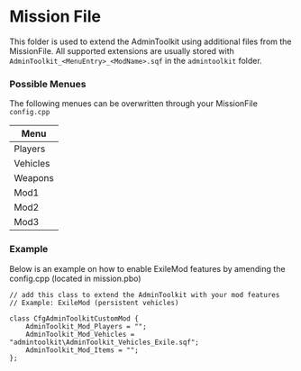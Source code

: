 # Mission File

This folder is used to extend the AdminToolkit using additional files from the MissionFile.
All supported extensions are usually stored with `AdminToolkit_<MenuEntry>_<ModName>.sqf` in the `admintoolkit` folder.

### Possible Menues

The following menues can be overwritten through your MissionFile `config.cpp` 

| Menu     |
| -------- |
| Players  |
| Vehicles |
| Weapons  |
| Mod1     |
| Mod2     |
| Mod3     |

### Example

Below is an example on how to enable ExileMod features by amending the config.cpp (located in mission.pbo)

```
// add this class to extend the AdminToolkit with your mod features
// Example: ExileMod (persistent vehicles)

class CfgAdminToolkitCustomMod {
    AdminToolkit_Mod_Players = "";
    AdminToolkit_Mod_Vehicles = "admintoolkit\AdminToolkit_Vehicles_Exile.sqf";
    AdminToolkit_Mod_Items = "";
};
```